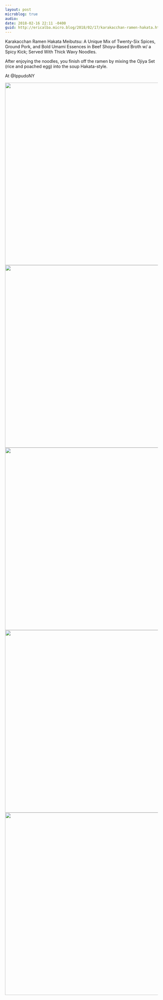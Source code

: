 ```yaml
---
layout: post
microblog: true
audio: 
date: 2018-02-16 22:11 -0400
guid: http://ericalba.micro.blog/2018/02/17/karakacchan-ramen-hakata.html
---
```

Karakacchan Ramen Hakata Meibutsu: A Unique Mix of Twenty-Six Spices, Ground Pork, and Bold Umami Essences in Beef Shoyu-Based Broth w/ a Spicy Kick; Served With Thick Wavy Noodles.

After enjoying the noodles, you finish off the ramen by mixing the Ojiya Set (rice and poached egg) into the soup Hakata-style.

At @IppudoNY

<img src="http://micro.ericalba.com/uploads/2018/71d1a21c72.jpg" width="600" height="600" /><img src="http://micro.ericalba.com/uploads/2018/a66c9bfe8a.jpg" width="600" height="600" /><img src="http://micro.ericalba.com/uploads/2018/0dcdf34469.jpg" width="600" height="600" /><img src="http://micro.ericalba.com/uploads/2018/00cb72649c.jpg" width="600" height="600" /><img src="http://micro.ericalba.com/uploads/2018/baf1c7b722.jpg" width="600" height="600" />
